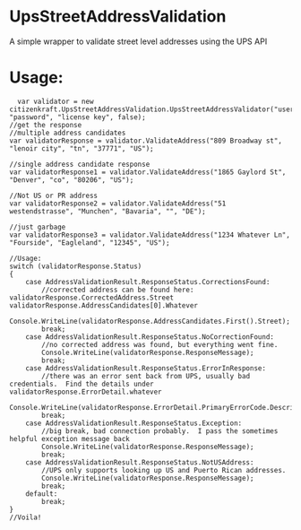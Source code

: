 # UpsStreetAddressValidation
A simple wrapper to validate street level addresses using the UPS API


# Usage:

      var validator = new citizenkraft.UpsStreetAddressValidation.UpsStreetAddressValidator("username", "password", "license key", false);
	//get the response
	//multiple address candidates
	var validatorResponse = validator.ValidateAddress("809 Broadway st", "lenoir city", "tn", "37771", "US");

	//single address candidate response
	var validatorResponse1 = validator.ValidateAddress("1865 Gaylord St", "Denver", "co", "80206", "US");

	//Not US or PR address
	var validatorResponse2 = validator.ValidateAddress("51 westendstrasse", "Munchen", "Bavaria", "", "DE");

	//just garbage
	var validatorResponse3 = validator.ValidateAddress("1234 Whatever Ln", "Fourside", "Eagleland", "12345", "US");
	
	//Usage:
	switch (validatorResponse.Status)
	{
		case AddressValidationResult.ResponseStatus.CorrectionsFound:
			//corrected address can be found here: validatorResponse.CorrectedAddress.Street validatorResponse.AddressCandidates[0].Whatever 
		Console.WriteLine(validatorResponse.AddressCandidates.First().Street);
			break;
		case AddressValidationResult.ResponseStatus.NoCorrectionFound:
			//no corrected address was found, but everything went fine.
			Console.WriteLine(validatorResponse.ResponseMessage);
			break;
		case AddressValidationResult.ResponseStatus.ErrorInResponse:
			//there was an error sent back from UPS, usually bad credentials.  Find the details under validatorResponse.ErrorDetail.whatever
			Console.WriteLine(validatorResponse.ErrorDetail.PrimaryErrorCode.Description);
			break;
		case AddressValidationResult.ResponseStatus.Exception:
			//big break, bad connection probably.  I pass the sometimes helpful exception message back
			Console.WriteLine(validatorResponse.ResponseMessage);
			break;
		case AddressValidationResult.ResponseStatus.NotUSAddress:
			//UPS only supports looking up US and Puerto Rican addresses.
			Console.WriteLine(validatorResponse.ResponseMessage);
			break;
		default:
			break;
	}
	//Voila!
